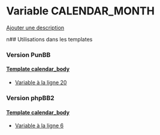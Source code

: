 # Variable CALENDAR_MONTH
[Ajouter une description](https://fa-tvars.appspot.com/CALENDAR_MONTH)

n## Utilisations dans les templates

### Version PunBB

#### [Template calendar_body](punbb/calendar_body.md)
* [Variable à la ligne 20](../punbb/calendar_body.tpl#L20)

### Version phpBB2

#### [Template calendar_body](subsilver/calendar_body.md)
* [Variable à la ligne 6](../subsilver/calendar_body.tpl#L6)